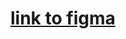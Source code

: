 # <a href="https://www.figma.com/file/H2LKr6eT1rZowHGOn4k8WP/Project-Colors?node-id=0%3A1">link to figma</a>
